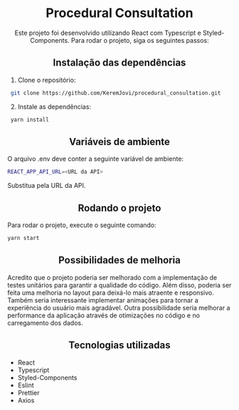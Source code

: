 <h1 align="center">Procedural Consultation </h1>

<p align="center">Este projeto foi desenvolvido utilizando React com Typescript e Styled-Components. Para rodar o projeto, siga os seguintes passos: </p>

<h2 align="center">Instalação das dependências</h2>

1. Clone o repositório:

```bash
 git clone https://github.com/KeremJovi/procedural_consultation.git
```
2. Instale as dependências:

```bash
 yarn install
```

<h2 align="center">Variáveis de ambiente</h2>

O arquivo .env deve conter a seguinte variável de ambiente:

```bash
REACT_APP_API_URL=<URL da API>
```
Substitua <URL da API> pela URL da API.


<h2 align="center">Rodando o projeto</h2>

Para rodar o projeto, execute o seguinte comando:

```bash
yarn start
```

<h2 align="center">Possibilidades de melhoria</h2>


Acredito que o projeto poderia ser melhorado com a implementação de testes unitários para garantir a qualidade do código. Além disso, poderia ser feita uma melhoria no layout para deixá-lo mais atraente e responsivo. Também seria interessante implementar animações para tornar a experiência do usuário mais agradável. Outra possibilidade seria melhorar a performance da aplicação através de otimizações no código e no carregamento dos dados.


<h2 align="center">Tecnologias utilizadas</h2>

- React
- Typescript
- Styled-Components
- Eslint
- Prettier
- Axios
